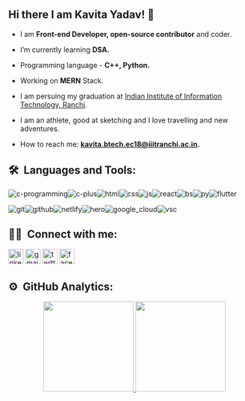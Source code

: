 ## Hi there I am Kavita Yadav! 👋

- I am **Front-end Developer, open-source contributor** and coder.

- I’m currently learning **DSA.**
- Programming language - **C++, Python.**
- Working on **MERN** Stack.
- I am persuing my graduation at [Indian Institute of Information Technology, Ranchi](http://iiitranchi.ac.in/).
- I am an athlete, good at sketching and I love travelling and new adventures. 
- How to reach me: **kavita.btech.ec18@iiitranchi.ac.in.**



## 🛠 &nbsp;Languages and Tools: 
<img src="https://logo.letskhabar.com/img/?tool=c-programming" alt="c-programming"><img src="https://logo.letskhabar.com//img/?tool=c-plus" alt="c-plus"><img src="https://logo.letskhabar.com/img/?tool=html" alt="html"><img src="https://logo.letskhabar.com//img/?tool=css" alt="css"><img src="https://logo.letskhabar.com/img/?tool=js" alt="js"><img src="https://logo.letskhabar.com/img/?tool=react" alt="react"><img src="https://logo.letskhabar.com/img/?tool=bootstrap" alt="bs"><img src="https://logo.letskhabar.com/img/?tool=python" alt="py"><img src="https://logo.letskhabar.com/img/?tool=flutter" alt="flutter">

<img src="https://logo.letskhabar.com/img/?tool=git" alt="git"><img src="https://logo.letskhabar.com/img/?tool=github" alt="github"><img src="https://logo.letskhabar.com/img/?tool=netlify" alt="netlify"><img src="https://logo.letskhabar.com/img/?tool=heroku" alt="hero"><img src="https://logo.letskhabar.com/img/?tool=google_cloud" alt="google_cloud"><img src="https://logo.letskhabar.com/img/?tool=vs-code" alt="vsc">

## 🤝🏻 &nbsp;Connect with me:

[<img src="https://logo.letskhabar.com/img/?tool=linkedin" alt="linkedin" width="30px">](https://www.linkedin.com/in/kavita-yadav-05a363188)
[<img src="https://logo.letskhabar.com/img/?tool=gmail" alt="gmail" width="30px">](mailto:kavita.btech.ec18@iiitranchi.ac.in)
[<img src="https://logo.letskhabar.com/img/?tool=twitter" alt="twitter" width="30px">](https://twitter.com/Kavita26626408)
[<img src="https://logo.letskhabar.com/img/?tool=facebook" alt="facebook" width="30px">](https://www.facebook.com/profile.php?id=100026624149228)

## ⚙️ &nbsp;GitHub Analytics:
<p align="center">
<a href="https://github.com/kavita1403">
  <img height="180em" src="https://github-readme-stats-eight-theta.vercel.app/api?username=kavita1403&show_icons=true&theme=algolia&include_all_commits=true&count_private=true"/>
  <img height="180em" src="https://github-readme-stats-eight-theta.vercel.app/api/top-langs/?username=kavita1403&layout=compact&langs_count=8&theme=algolia"/>
</a>
</p>
 
